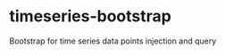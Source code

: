 timeseries-bootstrap
====================

Bootstrap for time series data points injection and query

